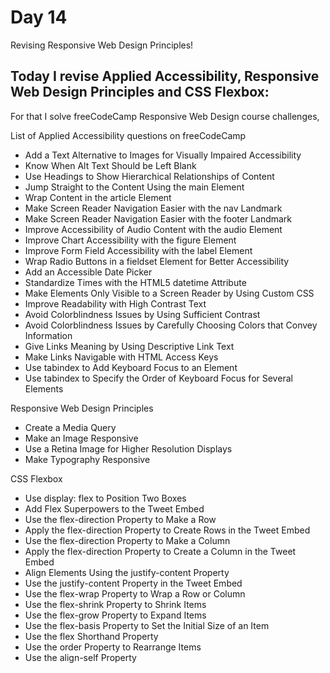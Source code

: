 # Day 14

Revising Responsive Web Design Principles!

## Today I revise Applied Accessibility, Responsive Web Design Principles and CSS Flexbox:

For that I solve freeCodeCamp Responsive Web Design course challenges,

List of Applied Accessibility questions on freeCodeCamp

 - Add a Text Alternative to Images for Visually Impaired Accessibility
 - Know When Alt Text Should be Left Blank
 - Use Headings to Show Hierarchical Relationships of Content
 - Jump Straight to the Content Using the main Element
 - Wrap Content in the article Element
 - Make Screen Reader Navigation Easier with the nav Landmark
 - Make Screen Reader Navigation Easier with the footer Landmark
 - Improve Accessibility of Audio Content with the audio Element
 - Improve Chart Accessibility with the figure Element
 - Improve Form Field Accessibility with the label Element
 - Wrap Radio Buttons in a fieldset Element for Better Accessibility
 - Add an Accessible Date Picker
 - Standardize Times with the HTML5 datetime Attribute
 - Make Elements Only Visible to a Screen Reader by Using Custom CSS
 - Improve Readability with High Contrast Text
 - Avoid Colorblindness Issues by Using Sufficient Contrast
 - Avoid Colorblindness Issues by Carefully Choosing Colors that Convey Information
 - Give Links Meaning by Using Descriptive Link Text
 - Make Links Navigable with HTML Access Keys
 - Use tabindex to Add Keyboard Focus to an Element
 - Use tabindex to Specify the Order of Keyboard Focus for Several Elements


Responsive Web Design Principles

 - Create a Media Query
 - Make an Image Responsive
 - Use a Retina Image for Higher Resolution Displays
 - Make Typography Responsive


CSS Flexbox

 - Use display: flex to Position Two Boxes
 - Add Flex Superpowers to the Tweet Embed
 - Use the flex-direction Property to Make a Row
 - Apply the flex-direction Property to Create Rows in the Tweet Embed
 - Use the flex-direction Property to Make a Column
 - Apply the flex-direction Property to Create a Column in the Tweet Embed
 - Align Elements Using the justify-content Property
 - Use the justify-content Property in the Tweet Embed
 - Use the flex-wrap Property to Wrap a Row or Column
 - Use the flex-shrink Property to Shrink Items
 - Use the flex-grow Property to Expand Items
 - Use the flex-basis Property to Set the Initial Size of an Item
 - Use the flex Shorthand Property
 - Use the order Property to Rearrange Items
 - Use the align-self Property
